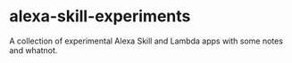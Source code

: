 # alexa-skill-experiments
A collection of experimental Alexa Skill and Lambda apps with some notes and whatnot.
